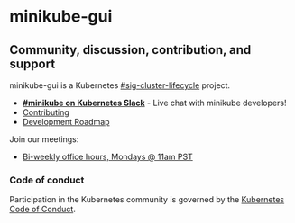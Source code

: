 # minikube-gui


## Community, discussion, contribution, and support

minikube-gui is a Kubernetes [#sig-cluster-lifecycle](https://github.com/kubernetes/community/tree/master/sig-cluster-lifecycle) project.

* [**#minikube on Kubernetes Slack**](https://kubernetes.slack.com) - Live chat with minikube developers!
* [Contributing](https://minikube.sigs.k8s.io/docs/contrib/)
* [Development Roadmap](https://minikube.sigs.k8s.io/docs/contrib/roadmap/)

Join our meetings:
* [Bi-weekly office hours, Mondays @ 11am PST](https://tinyurl.com/minikube-oh)

### Code of conduct

Participation in the Kubernetes community is governed by the [Kubernetes Code of Conduct](code-of-conduct.md).

[owners]: https://git.k8s.io/community/contributors/guide/owners.md
[Creative Commons 4.0]: https://git.k8s.io/website/LICENSE
